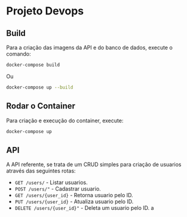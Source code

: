 # Projeto Devops

## Build

Para a criação das imagens da API e do banco de dados, execute o comando:

```sh
docker-compose build
```

Ou

```sh
docker-compose up --build
```

## Rodar o Container

Para criação e execução do container, execute:

```sh
docker-compose up
```

## API

A API referente, se trata de um CRUD simples para criação de usuarios através das seguintes rotas:

- `GET /users/` - Listar usuarios.
- `POST /users/"` - Cadastrar usuario.
- `GET /users/{user_id}` - Retorna usuario pelo ID.
- `PUT /users/{user_id}` - Atualiza usuario pelo ID.
- `DELETE /users/{user_id}"` - Deleta um usuario pelo ID.
a
